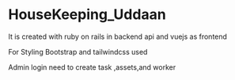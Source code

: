 # HouseKeeping_Uddaan
It is created with ruby on rails in backend api and vuejs as frontend

For Styling Bootstrap and tailwindcss used

Admin login need to create task ,assets,and worker